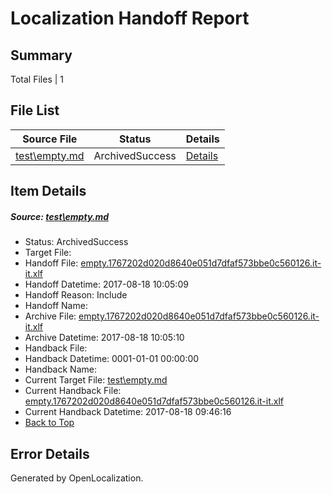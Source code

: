 # <a name='report-top'></a> Localization Handoff Report

## Summary
 Total Files | 1

## File List
 Source File | Status | Details 
 ----------- | ------ | ------- 
 [test\empty.md](https://github.com/OpenLocalizationOrg/PowerShell-Docs/blob/1cc7082ffc28d8c0370b5cdc0eb435eb557a30d7/test/empty.md) | ArchivedSuccess | [Details](#69cc42589c74f7a2100c1ba6e33dd1b2157c741e62)

## Item Details
##### <a name='69cc42589c74f7a2100c1ba6e33dd1b2157c741e62'></a> Source: [test\empty.md](https://github.com/OpenLocalizationOrg/PowerShell-Docs/blob/1cc7082ffc28d8c0370b5cdc0eb435eb557a30d7/test/empty.md)
* Status: ArchivedSuccess
* Target File: 
* Handoff File: [empty.1767202d020d8640e051d7dfaf573bbe0c560126.it-it.xlf](https://github.com/OpenLocalizationOrg/PowerShell-Docs.handoff/blob/98b188875b12353fa7a04e271366f0b84a846fea/ol-handoff/OpenLocalizationOrg/PowerShell-Docs.it-it/live/empty.1767202d020d8640e051d7dfaf573bbe0c560126.it-it.xlf)
* Handoff Datetime: 2017-08-18 10:05:09
* Handoff Reason: Include
* Handoff Name: 
* Archive File: [empty.1767202d020d8640e051d7dfaf573bbe0c560126.it-it.xlf](https://github.com/OpenLocalizationOrg/PowerShell-Docs.handoff/blob/588279bfcbe021a5e760b9467b0b027cec48e394/ol-archive/OpenLocalizationOrg/PowerShell-Docs.it-it/live/empty.1767202d020d8640e051d7dfaf573bbe0c560126.it-it.xlf)
* Archive Datetime: 2017-08-18 10:05:10
* Handback File: 
* Handback Datetime: 0001-01-01 00:00:00
* Handback Name: 
* Current Target File: [test\empty.md](https://github.com/OpenLocalizationOrg/PowerShell-Docs.it-it/blob/44ecaa3c59c2fce97a111845cd7466adc65815c8/test/empty.md)
* Current Handback File: [empty.1767202d020d8640e051d7dfaf573bbe0c560126.it-it.xlf](https://github.com/OpenLocalizationOrg/PowerShell-Docs.handback/blob/5b9dbf0a9a32976b11a900f956d2d8fb288196e7/ol-handback/OpenLocalizationOrg/PowerShell-Docs.it-it/live/empty.1767202d020d8640e051d7dfaf573bbe0c560126.it-it.xlf)
* Current Handback Datetime: 2017-08-18 09:46:16
* [Back to Top](#report-top)


## Error Details

Generated by OpenLocalization.
